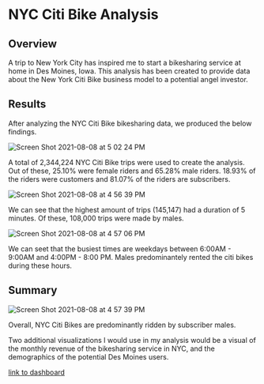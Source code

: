 # NYC Citi Bike Analysis 

## Overview 
A trip to New York City has inspired me to start a bikesharing service at home in Des Moines, Iowa. This analysis has been created to provide data about the New York Citi Bike business model to a potential angel investor. 

## Results
After analyzing the NYC Citi Bike bikesharing data, we produced the below findings.

![Screen Shot 2021-08-08 at 5 02 24 PM](https://user-images.githubusercontent.com/17945476/128645604-620d8103-f0ac-4851-a579-e3f6906e0ead.png)

A total of 2,344,224 NYC Citi Bike trips were used to create the analysis. Out of these, 25.10% were female riders and 65.28% male riders. 
18.93% of the riders were customers and 81.07% of the riders are subscribers. 

![Screen Shot 2021-08-08 at 4 56 39 PM](https://user-images.githubusercontent.com/17945476/128645475-14692da4-0972-4917-a7a2-81ef3654761c.png)

We can see that the highest amount of trips (145,147) had a duration of 5 minutes. Of these, 108,000 trips were made by males.

![Screen Shot 2021-08-08 at 4 57 06 PM](https://user-images.githubusercontent.com/17945476/128645485-71a4a571-bc46-435e-a263-4b203f98025b.png)

We can seet that the busiest times are weekdays between 6:00AM - 9:00AM and 4:00PM - 8:00 PM. Males predominantely rented the citi bikes during these hours.

## Summary

![Screen Shot 2021-08-08 at 4 57 39 PM](https://user-images.githubusercontent.com/17945476/128645508-fa063477-6a52-476e-bc90-1a65a22924fe.png)

Overall, NYC Citi Bikes are predominantly  ridden by subscriber males. 

Two additional visualizations I would use in my analysis would be a visual of the monthly revenue of the bikesharing service in NYC, and the demographics of the potential Des Moines users.

[link to dashboard](https://public.tableau.com/app/profile/daniela.gonzalez3400/viz/NYCCitiBikeAnalysisChallenge_16282831817670/CheckoutTimeDetails?publish=yes)
